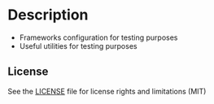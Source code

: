 # Description

- Frameworks configuration for testing purposes
- Useful utilities for testing purposes

## License

See the [LICENSE](LICENSE.md) file for license rights and limitations (MIT)